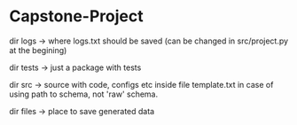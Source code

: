 # Capstone-Project

dir logs -> where logs.txt should be saved (can be changed in src/project.py at the begining)

dir tests -> just a package with tests

dir src -> source with code, configs etc
  inside file template.txt in case of using path to schema, not 'raw' schema.
  
dir files -> place to save generated data
